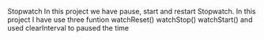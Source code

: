 Stopwatch
In this project we have pause, start and restart Stopwatch.
In this project I have use three funtion 
watchReset()
watchStop()
watchStart()
and used clearInterval to paused the time
